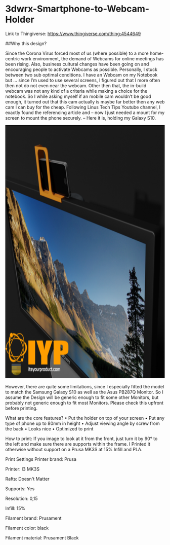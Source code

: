 # 3dwrx-Smartphone-to-Webcam-Holder

Link to Thingiverse:
https://www.thingiverse.com/thing:4544649

##Why this design?

Since the Corona Virus forced most of us (where possible) to a more home-centric work environment, the demand of Webcams for online meetings has been rising. Also, business cultural changes have been going on and encouraging people to activate Webcams as possible. Personally, I stuck between two sub optimal conditions. I have an Webcam on my Notebook but … since I’m used to use several screens, I figured out that I more often then not do not even near the webcam. Other then that, the in-build webcam was not any kind of a criteria while making a choice for the notebook. So I while asking myself if an mobile cam wouldn’t be good enough, it turned out that this cam actually is maybe far better then any web cam I can buy for the cheap. Following Linus Tech Tips Youtube channel, I exactly found the referencing article and – now I just needed a mount for my screen to mount the phone securely. – Here it is, holding my Galaxy S10.

<p align="center">
  <img 
    width="800"
    height="800"
    src="https://github.com/thomaszipf/3dwrx-Smartphone-to-Webcam-Holder/blob/main/Images/Smartphone-to-Webcam-Holder.PNG"
  >
</p>

However, there are quite some limitations, since I especially fitted the model to match the Samsung Galaxy S10 as well as the Asus PB287Q Monitor. So I assume the Design will be generic enough to fit some other Monitors, but probably not generic enough to fit most Monitors. Please check this upfront before printing.

What are the core features?
• Put the holder on top of your screen
• Put any type of phone up to 80mm in height
• Adjust viewing angle by screw from the back
• Looks nice
• Optimized to print

How to print:
If you image to look at it from the front, just turn it by 90° to the left and make sure there are supports within the frame. I Printed it otherwise without support on a Prusa MK3S at 15% Infill and PLA.

Print Settings
Printer brand:
Prusa


Printer:
I3 MK3S


Rafts:
Doesn't Matter

Supports:
Yes

Resolution:
0,15

Infill:
15%

Filament brand:
Prusament


Filament color:
black


Filament material:
Prusament Black

